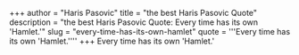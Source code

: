 +++
author = "Haris Pasovic"
title = "the best Haris Pasovic Quote"
description = "the best Haris Pasovic Quote: Every time has its own 'Hamlet.'"
slug = "every-time-has-its-own-hamlet"
quote = '''Every time has its own 'Hamlet.''''
+++
Every time has its own 'Hamlet.'
